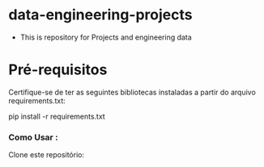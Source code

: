 # data-engineering-projects


- This is repository for Projects and engineering data 





# Pré-requisitos
Certifique-se de ter as seguintes bibliotecas instaladas a partir do arquivo requirements.txt:

pip install -r requirements.txt


###  Como Usar : 
Clone este repositório:
